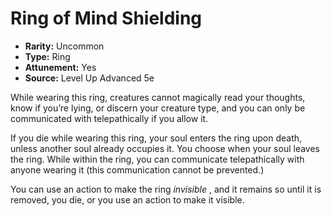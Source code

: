 # Ring of Mind Shielding

- **Rarity:** Uncommon
- **Type:** Ring
- **Attunement:** Yes
- **Source:** Level Up Advanced 5e

While wearing this ring, creatures cannot magically read your thoughts, know if you’re lying, or discern your creature type, and you can only be communicated with telepathically if you allow it.

If you die while wearing this ring, your soul enters the ring upon death, unless another soul already occupies it. You choose when your soul leaves the ring. While within the ring, you can communicate telepathically with anyone wearing it (this communication cannot be prevented.)

You can use an action to make the ring _invisible_ , and it remains so until it is removed, you die, or you use an action to make it visible.
